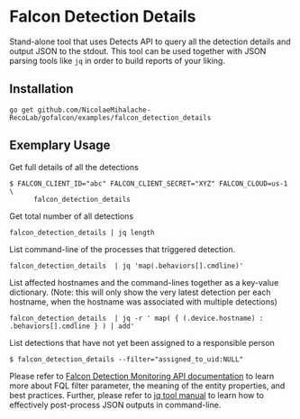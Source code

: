 # Falcon Detection Details

Stand-alone tool that uses Detects API to query all the detection details and output JSON to the stdout. This tool can be used together with JSON parsing tools like `jq` in order to build reports of your liking.

## Installation

```
go get github.com/NicolaeMihalache-RecoLab/gofalcon/examples/falcon_detection_details
```

## Exemplary Usage

Get full details of all the detections

```
$ FALCON_CLIENT_ID="abc" FALCON_CLIENT_SECRET="XYZ" FALCON_CLOUD=us-1 \
      falcon_detection_details
```

Get total number of all detections

```
falcon_detection_details | jq length
```

List command-line of the processes that triggered detection.
```
falcon_detection_details  | jq 'map(.behaviors[].cmdline)'
```

List affected hostnames and the command-lines together as a key-value dictionary. (Note: this will only show the very latest detection per each hostname, when the hostname was associated with multiple detections)
```
falcon_detection_details  | jq -r ' map( { (.device.hostname) : .behaviors[].cmdline } ) | add'
```

List detections that have not yet been assigned to a responsible person
```
$ falcon_detection_details --filter="assigned_to_uid:NULL"
```

Please refer to [Falcon Detection Monitoring API documentation](https://falcon.crowdstrike.com/documentation/86/detections-monitoring-apis) to learn more about FQL filter parameter, the meaning of the entity properties, and best practices.
Further, please refer to [jq tool manual](https://stedolan.github.io/jq/manual/) to learn how to effectively post-process JSON outputs in command-line.


